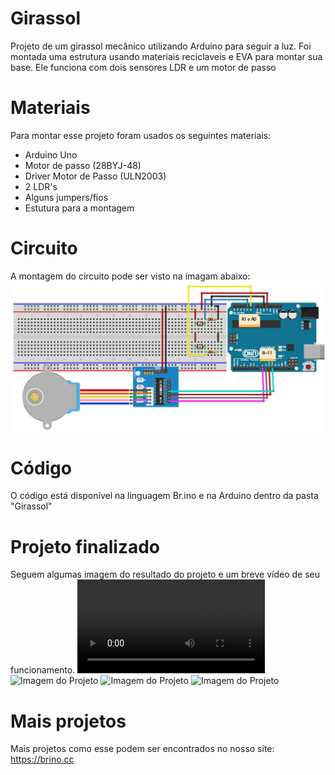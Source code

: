 # Girassol
Projeto de um girassol mecânico utilizando Arduíno para seguir a luz. Foi montada uma estrutura usando materiais reciclaveis e EVA para montar sua base. Ele funciona com dois sensores LDR e um motor de passo

# Materiais
Para montar esse projeto foram usados os seguintes materiais:

* Arduino Uno
* Motor de passo (28BYJ-48)
* Driver Motor de Passo (ULN2003)
* 2 LDR's
* Alguns jumpers/fios
* Estutura para a montagem

# Circuito
A montagem do circuito pode ser visto na imagam abaixo:
![Imagem do circuito](https://github.com/BrinoOficial/Girassol/blob/master/Circuito/CircuitoGirassol.png)

# Código
O código está disponível na linguagem Br.ino e na Arduino dentro da pasta "Girassol"

# Projeto finalizado
Seguem algumas imagem do resultado do projeto e um breve vídeo de seu funcionamento.
![Imagem funcionando](https://github.com/BrinoOficial/Girassol/blob/master/Fotos/IMG_9399.MOV)
![Imagem do Projeto](https://github.com/BrinoOficial/Girassol/blob/master/Fotos/IMG_0034.JPG)
![Imagem do Projeto](https://github.com/BrinoOficial/Girassol/blob/master/Fotos/IMG_0035.JPG)
![Imagem do Projeto](https://github.com/BrinoOficial/Girassol/blob/master/Fotos/IMG_0036.JPG)

# Mais projetos
Mais projetos como esse podem ser encontrados no nosso site: https://brino.cc
